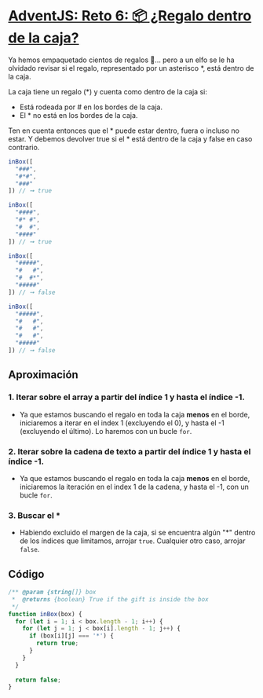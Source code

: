 # [AdventJS: Reto 6: 📦 ¿Regalo dentro de la caja?](https://adventjs.dev/es/challenges/2024/6)
Ya hemos empaquetado cientos de regalos 🎁… pero a un elfo se le ha olvidado revisar si el regalo, representado por un asterisco *, está dentro de la caja.

La caja tiene un regalo (*) y cuenta como dentro de la caja si:
- Está rodeada por # en los bordes de la caja.
- El * no está en los bordes de la caja.

Ten en cuenta entonces que el * puede estar dentro, fuera o incluso no estar. Y debemos devolver true si el * está dentro de la caja y false en caso contrario.
```javascript
inBox([
  "###",
  "#*#",
  "###"
]) // ➞ true

inBox([
  "####",
  "#* #",
  "#  #",
  "####"
]) // ➞ true

inBox([
  "#####",
  "#   #",
  "#  #*",
  "#####"
]) // ➞ false

inBox([
  "#####",
  "#   #",
  "#   #",
  "#   #",
  "#####"
]) // ➞ false
```

## Aproximación
### 1. Iterar sobre el array a partir del índice 1 y hasta el índice -1.
- Ya que estamos buscando el regalo en toda la caja **menos** en el borde, iniciaremos a iterar en el index 1 (excluyendo el 0), y hasta el -1 (excluyendo el último). Lo haremos con un bucle `for`.
### 2. Iterar sobre la cadena de texto a partir del índice 1 y hasta el índice -1.
- Ya que estamos buscando el regalo en toda la caja **menos** en el borde, iniciaremos la iteración en el index 1 de la cadena, y hasta el -1, con un bucle `for`.
### 3. Buscar el *
- Habiendo excluido el margen de la caja, si se encuentra algún "*" dentro de los índices que limitamos, arrojar `true`. Cualquier otro caso, arrojar `false`.

## Código
```javascript
/** @param {string[]} box
 *  @returns {boolean} True if the gift is inside the box
 */
function inBox(box) {
  for (let i = 1; i < box.length - 1; i++) {
    for (let j = 1; j < box[i].length - 1; j++) {
      if (box[i][j] === '*') {
        return true;
      }
    }
  }
  
  return false;
}
```
